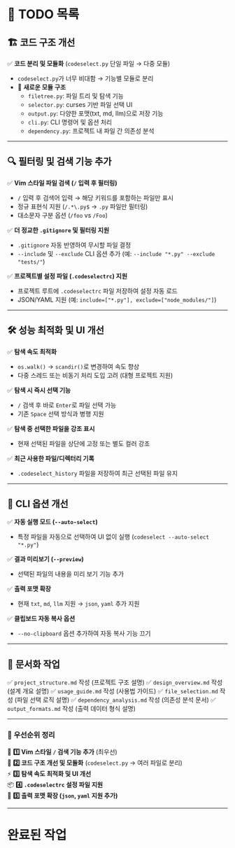 # 📌 TODO 목록

## 🏗 코드 구조 개선
✅ **코드 분리 및 모듈화** (`codeselect.py` 단일 파일 → 다중 모듈)
- `codeselect.py`가 너무 비대함 → 기능별 모듈로 분리
- 📂 **새로운 모듈 구조**
  - `filetree.py`: 파일 트리 및 탐색 기능
  - `selector.py`: curses 기반 파일 선택 UI
  - `output.py`: 다양한 포맷(txt, md, llm)으로 저장 기능
  - `cli.py`: CLI 명령어 및 옵션 처리
  - `dependency.py`: 프로젝트 내 파일 간 의존성 분석

---

## 🔍 필터링 및 검색 기능 추가
✅ **Vim 스타일 파일 검색 (`/` 입력 후 필터링)**
- `/` 입력 후 검색어 입력 → 해당 키워드를 포함하는 파일만 표시
- 정규 표현식 지원 (`/.*\.py$` → `.py` 파일만 필터링)
- 대소문자 구분 옵션 (`/foo` vs `/Foo`)

✅ **더 정교한 `.gitignore` 및 필터링 지원**
- `.gitignore` 자동 반영하여 무시할 파일 결정
- `--include` 및 `--exclude` CLI 옵션 추가 (예: `--include "*.py" --exclude "tests/"`)

✅ **프로젝트별 설정 파일 (`.codeselectrc`) 지원**
- 프로젝트 루트에 `.codeselectrc` 파일 저장하여 설정 자동 로드
- JSON/YAML 지원 (예: `include=["*.py"], exclude=["node_modules/"]`)

---

## 🛠 성능 최적화 및 UI 개선
✅ **탐색 속도 최적화**
- `os.walk()` → `scandir()`로 변경하여 속도 향상
- 다중 스레드 또는 비동기 처리 도입 고려 (대형 프로젝트 지원)

✅ **탐색 시 즉시 선택 기능**
- `/` 검색 후 바로 `Enter`로 파일 선택 가능
- 기존 `Space` 선택 방식과 병행 지원

✅ **탐색 중 선택한 파일을 강조 표시**
- 현재 선택된 파일을 상단에 고정 또는 별도 컬러 강조

✅ **최근 사용한 파일/디렉터리 기록**
- `.codeselect_history` 파일을 저장하여 최근 선택된 파일 유지

---

## 🚀 CLI 옵션 개선
✅ **자동 실행 모드 (`--auto-select`)**
- 특정 파일을 자동으로 선택하여 UI 없이 실행 (`codeselect --auto-select "*.py"`)

✅ **결과 미리보기 (`--preview`)**
- 선택된 파일의 내용을 미리 보기 기능 추가

✅ **출력 포맷 확장**
- 현재 `txt`, `md`, `llm` 지원 → `json`, `yaml` 추가 지원

✅ **클립보드 자동 복사 옵션**
- `--no-clipboard` 옵션 추가하여 자동 복사 기능 끄기

---

## 📄 문서화 작업
✅ `project_structure.md` 작성 (프로젝트 구조 설명)
✅ `design_overview.md` 작성 (설계 개요 설명)
✅ `usage_guide.md` 작성 (사용법 가이드)
✅ `file_selection.md` 작성 (파일 선택 로직 설명)
✅ `dependency_analysis.md` 작성 (의존성 분석 문서)
✅ `output_formats.md` 작성 (출력 데이터 형식 설명)

---

### 🏁 **우선순위 정리**
🚀 **1️⃣ Vim 스타일 `/` 검색 기능 추가** (최우선)  
📌 **2️⃣ 코드 구조 개선 및 모듈화** (`codeselect.py` → 여러 파일로 분리)  
⚡ **3️⃣ 탐색 속도 최적화 및 UI 개선**  
📦 **4️⃣ `.codeselectrc` 설정 파일 지원**  
📜 **5️⃣ 출력 포맷 확장 (`json`, `yaml` 지원 추가)**  


---

# 완료된 작업


